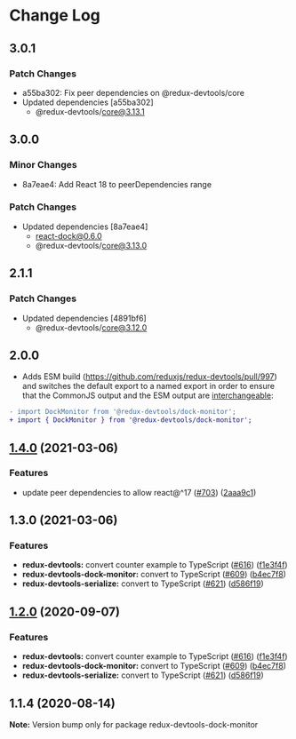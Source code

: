 # Change Log

## 3.0.1

### Patch Changes

- a55ba302: Fix peer dependencies on @redux-devtools/core
- Updated dependencies [a55ba302]
  - @redux-devtools/core@3.13.1

## 3.0.0

### Minor Changes

- 8a7eae4: Add React 18 to peerDependencies range

### Patch Changes

- Updated dependencies [8a7eae4]
  - react-dock@0.6.0
  - @redux-devtools/core@3.13.0

## 2.1.1

### Patch Changes

- Updated dependencies [4891bf6]
  - @redux-devtools/core@3.12.0

## 2.0.0

- Adds ESM build (https://github.com/reduxjs/redux-devtools/pull/997) and switches the default export to a named export in order to ensure that the CommonJS output and the ESM output are [interchangeable](https://rollupjs.org/guide/en/#outputexports):

```diff
- import DockMonitor from '@redux-devtools/dock-monitor';
+ import { DockMonitor } from '@redux-devtools/dock-monitor';
```

## [1.4.0](https://github.com/reduxjs/redux-devtools/compare/@redux-devtools/dock-monitor@1.3.0...@redux-devtools/dock-monitor@1.4.0) (2021-03-06)

### Features

- update peer dependencies to allow react@^17 ([#703](https://github.com/reduxjs/redux-devtools/issues/703)) ([2aaa9c1](https://github.com/reduxjs/redux-devtools/commit/2aaa9c10a383e3a7ab20b3ab14639781fd7bb2eb))

## 1.3.0 (2021-03-06)

### Features

- **redux-devtools:** convert counter example to TypeScript ([#616](https://github.com/reduxjs/redux-devtools/issues/616)) ([f1e3f4f](https://github.com/reduxjs/redux-devtools/commit/f1e3f4f8340dea288de5229006acf9dc1ef1cccf))
- **redux-devtools-dock-monitor:** convert to TypeScript ([#609](https://github.com/reduxjs/redux-devtools/issues/609)) ([b4ec7f8](https://github.com/reduxjs/redux-devtools/commit/b4ec7f86fc165683bd1e8b5ffc3f0690f670642c))
- **redux-devtools-serialize:** convert to TypeScript ([#621](https://github.com/reduxjs/redux-devtools/issues/621)) ([d586f19](https://github.com/reduxjs/redux-devtools/commit/d586f1955a3648883107f8c981ee17eeb4c013a3))

## [1.2.0](https://github.com/reduxjs/redux-devtools/compare/redux-devtools-dock-monitor@1.1.4...redux-devtools-dock-monitor@1.2.0) (2020-09-07)

### Features

- **redux-devtools:** convert counter example to TypeScript ([#616](https://github.com/reduxjs/redux-devtools/issues/616)) ([f1e3f4f](https://github.com/reduxjs/redux-devtools/commit/f1e3f4f8340dea288de5229006acf9dc1ef1cccf))
- **redux-devtools-dock-monitor:** convert to TypeScript ([#609](https://github.com/reduxjs/redux-devtools/issues/609)) ([b4ec7f8](https://github.com/reduxjs/redux-devtools/commit/b4ec7f86fc165683bd1e8b5ffc3f0690f670642c))
- **redux-devtools-serialize:** convert to TypeScript ([#621](https://github.com/reduxjs/redux-devtools/issues/621)) ([d586f19](https://github.com/reduxjs/redux-devtools/commit/d586f1955a3648883107f8c981ee17eeb4c013a3))

## 1.1.4 (2020-08-14)

**Note:** Version bump only for package redux-devtools-dock-monitor
